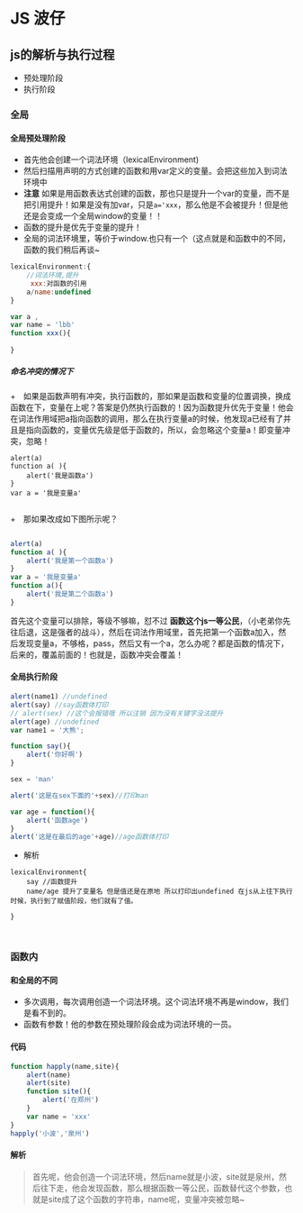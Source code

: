 # JS 波仔

## js的解析与执行过程
+ 预处理阶段
+ 执行阶段

### 全局

#### 全局预处理阶段
+ 首先他会创建一个词法环境（lexicalEnvironment)
+ 然后扫描用声明的方式创建的函数和用var定义的变量。会把这些加入到词法环境中
+ **注意** 如果是用函数表达式创建的函数，那也只是提升一个var的变量，而不是把引用提升！如果是没有加var，只是`a='xxx`，那么他是不会被提升！但是他还是会变成一个全局window的变量！！
+ 函数的提升是优先于变量的提升！
+ 全局的词法环境里，等价于window.也只有一个（这点就是和函数中的不同，函数的我们稍后再谈~

```javascript
lexicalEnvironment:{
    //词法环境,提升
     xxx:对函数的引用
    a/name:undefined
}

var a ,
var name = 'lbb'
function xxx(){
    
}


```



##### 命名冲突的情况下

+　如果是函数声明有冲突，执行函数的，那如果是函数和变量的位置调换，换成函数在下，变量在上呢？答案是仍然执行函数的！因为函数提升优先于变量！他会在词法作用域把a指向函数的调用，那么在执行变量a的时候，他发现a已经有了并且是指向函数的，变量优先级是低于函数的，所以，会忽略这个变量a！即变量冲突，忽略！

```
alert(a)
function a( ){
    alert('我是函数a')
}
var a = '我是变量a'


```

+　那如果改成如下图所示呢？

```javascript

alert(a)
function a( ){
    alert('我是第一个函数a')
}
var a = '我是变量a'
function a(){
    alert('我是第二个函数a')
}

```
首先这个变量可以排除，等级不够嘛，怼不过 **函数这个js一等公民**，（小老弟你先往后退，这是强者的战斗），然后在词法作用域里，首先把第一个函数a加入，然后发现变量a，不够格，pass，然后又有一个a，怎么办呢？都是函数的情况下，后来的，覆盖前面的！也就是，函数冲突会覆盖！


#### 全局执行阶段

``` javascript
alert(name1) //undefined
alert(say) //say函数体打印
// alert(sex) //这个会报错哦 所以注销 因为没有关键字没法提升
alert(age) //undefined
var name1 = '大熊';

function say(){
    alert('你好啊')
}

sex = 'man'

alert('这是在sex下面的'+sex)//打印man

var age = function(){
    alert('函数age')
}
alert('这是在最后的age'+age)//age函数体打印
```

+ 解析
```
lexicalEnvironment{
    say //函数提升
    name/age 提升了变量名 但是值还是在原地 所以打印出undefined 在js从上往下执行时候，执行到了赋值阶段，他们就有了值。

}



```

### 函数内


#### 和全局的不同

+ 多次调用，每次调用创造一个词法环境。这个词法环境不再是window，我们是看不到的。
+ 函数有参数！他的参数在预处理阶段会成为词法环境的一员。

#### 代码

```javascript
function happly(name,site){
    alert(name)
    alert(site)
    function site(){
        alert('在郑州')
    }
    var name = 'xxx'
}
happly('小波','泉州')

```

#### 解析

> 首先呢，他会创造一个词法环境，然后name就是小波，site就是泉州，然后往下走，他会发现函数，那么根据函数一等公民，函数替代这个参数，也就是site成了这个函数的字符串，name呢，变量冲突被忽略~


